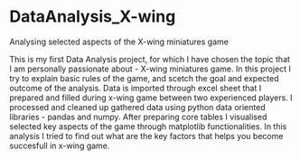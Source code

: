 # DataAnalysis_X-wing
Analysing selected aspects of the X-wing miniatures game

This is my first Data Analysis project, for which I have chosen the topic that I am personally passionate about - X-wing miniatures game.
In this project I try to explain basic rules of the game, and scetch the goal and expected outcome of the analysis.
Data is imported through excel sheet that I prepared and filled during x-wing game between two experienced players.
I processed and cleaned up gathered data using python data oriented libraries - pandas and numpy.
After preparing core tables I visualised selected key aspects of the game through matplotlib functionalities.
In this analysis I tried to find out what are the key factors that helps you become succesfull in x-wing game.
